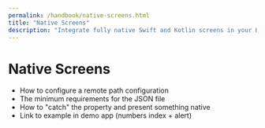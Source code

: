 ```yaml
---
permalink: /handbook/native-screens.html
title: "Native Screens"
description: "Integrate fully native Swift and Kotlin screens in your Hotiwre Native app."
---
```


# Native Screens

* How to configure a remote path configuration
* The minimum requirements for the JSON file
* How to "catch" the property and present something native
* Link to example in demo app (numbers index + alert)
